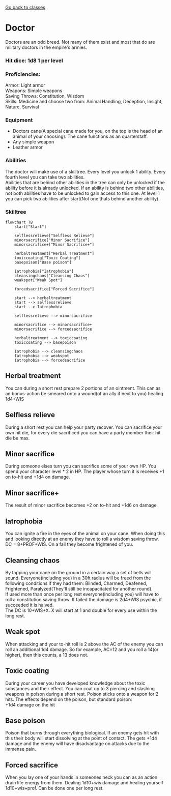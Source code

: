 [Go back to classes](../classes.html)
# Doctor
Doctors are an odd breed. Not many of them exist and most that do are military doctors in the empire's armies. 

### Hit dice: 1d8 1 per level

### Proficiencies:
Armor: Light armor<br>
Weapons: Simple weapons<br>
Saving Throws: Constitution, Wisdom<br>
Skills: Medicine and choose two from: Animal Handling, Deception, Insight, Nature, Survival

### Equipment
- Doctors cane(A special cane made for you, on the top is the head of an animal of your choosing). The cane functions as an quarterstaff.<br>
- Any simple weapon<br>
- Leather armor

### Abilities
The doctor will make use of a skilltree. Every level you unlock 1 ability. Every fourth level you can take two abilities.<br> 
Abilities that are behind other abilities in the tree can only be unlocked if the ability before it is already unlocked. If an ability is behind two other abilities, not both abilities have to be unlocked to gain access to this one. 
At level 1 you can pick two abilities after start(Not one thats behind another ability).

### Skilltree
```mermaid
flowchart TB
    start["Start"]
    
    selflessrelieve["Selfless Relieve"]
    minorsacrifice["Minor Sacrifice"]
    minorsacrifice+["Minor Sacrifice+"]

    herbaltreatment["Herbal Treatment"]
    toxiccoating["Toxic Coating"]
    basepoison["Base poison"]

    Iatrophobia["Iatrophobia"]
    cleansingchaos["Cleansing Chaos"]
    weakspot["Weak Spot"]

    forcedsacrifice["Forced Sacrifice"]

    start --> herbaltreatment
    start --> selflessrelieve
    start --> Iatrophobia

    selflessrelieve --> minorsacrifice

    minorsacrifice --> minorsacrifice+
    minorsacrifice --> forcedsacrifice

    herbaltreatment --> toxiccoating
    toxiccoating --> basepoison

    Iatrophobia --> cleansingchaos
    Iatrophobia --> weakspot
    Iatrophobia --> forcedsacrifice
```


## Herbal treatment
You can during a short rest prepare 2 portions of an ointment. This can as an bonus-action be smeared onto a wound(of an ally if next to you) healing 1d4+WIS

## Selfless relieve
During a short rest you can help your party recover. You can sacrifice your own hit die, for every die sacrificed you can have a party member their hit die be max.

## Minor sacrifice
During someone elses turn you can sacrifice some of your own HP. You spend your character level * 2 in HP. The player whose turn it is receives +1 on to-hit and +1d4 on damage.

## Minor sacrifice+
The result of minor sacrifice becomes +2 on to-hit and +1d6 on damage.

## Iatrophobia
You can ignite a fire in the eyes of the animal on your cane. When doing this and looking directly at an enemy they have to roll a wisdom saving throw. DC = 8+PROF+WIS. On a fail they become frightened of you.

## Cleansing chaos
By tapping your cane on the ground in a certain way a set of bells will sound. Everyone(including you) in a 30ft radius will be freed from the following conditions if they had them: Blinded, Charmed, Deafened, Frightened, Paralyzed(They'll still be incapacitated for another round).<br>If used more than once per long rest everyone(including you) will have to roll a constitution saving throw. If failed the damage is 2d4+WIS psychic, if succeeded it is halved.<br>
The DC is 10+WIS+X. X will start at 1 and double for every use within the long rest.

## Weak spot
When attacking and your to-hit roll is 2 above the AC of the enemy you can roll an additional 1d4 damage. So for example, AC=12 and you roll a 14(or higher), then this counts, a 13 does not.

## Toxic coating
During your career you have developed knowledge about the toxic substances and their effect. You can coat up to 3 piercing and slashing weapons in poison during a short rest. Poison sticks onto a weapon for 2 hits.
The effects depend on the poison, but standard poison:<br>
+1d4 damage on the hit

## Base poison
Poison that burns through everything biological. If an enemy gets hit with this their body will start dissolving at the point of contact. The gets +1d4 damage and the enemy will have disadvantage on attacks due to the immense pain.

## Forced sacrifice
When you lay one of your hands in someones neck you can as an action drain life energy from them. Dealing 1d10+wis damage and healing yourself 1d10+wis+prof. Can be done one per long rest.